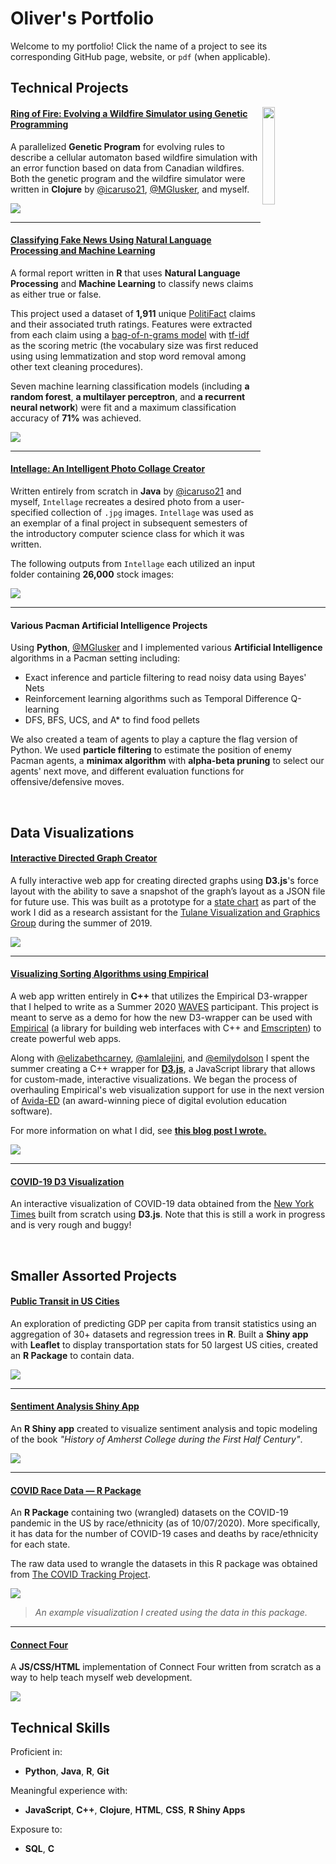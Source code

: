 # Oliver's Portfolio

Welcome to my portfolio! Click the name of a project to see its corresponding GitHub page, website, or  `pdf` (when applicable).

## Technical Projects

<img src="images/ring-of-fire.png?raw=true" width="20%" align="right"/>

#### [Ring of Fire: Evolving a Wildfire Simulator using Genetic Programming](https://github.com/Oliver-BE/ring-of-fire)

A parallelized **Genetic Program** for evolving rules to describe a cellular automaton based wildfire simulation with an error function based on data from Canadian wildfires. Both the genetic program and the wildfire simulator were written in **Clojure** by [@icaruso21](https://github.com/icaruso21), [@MGlusker](https://github.com/MGlusker), and myself.

<img src="images/fire-scar-comparison.png"/>

---

#### [Classifying Fake News Using Natural Language Processing and Machine Learning](/pdf/fake-news-nlp.pdf)

A formal report written in **R** that uses **Natural Language Processing** and **Machine Learning** to classify news claims as either true or false. 

This project used a dataset of **1,911** unique [PolitiFact](https://www.politifact.com/) claims and their associated truth ratings. Features were extracted from each claim using a [bag-of-n-grams model](https://machinelearning.wtf/terms/bag-of-n-grams/) with [tf-idf](https://en.wikipedia.org/wiki/Tf%E2%80%93idf) as the scoring metric (the vocabulary size was first reduced using using lemmatization and stop word removal among other text cleaning procedures). 

Seven machine learning classification models (including **a random forest**, **a multilayer perceptron**, and **a recurrent neural network**) were fit and a maximum classification accuracy of **71%** was achieved.

<img src="images/fake-news.png"/>

---

#### [Intellage: An Intelligent Photo Collage Creator](https://github.com/Oliver-BE/intellage)

Written entirely from scratch in **Java** by [@icaruso21](https://github.com/icaruso21) and myself, `Intellage` recreates a desired photo from a user-specified collection of `.jpg` images. `Intellage` was used as an exemplar of a final project in subsequent semesters of the introductory computer science class for which it was written. 

The following outputs from `Intellage` each utilized an input folder containing **26,000** stock images:

<img src="images/intellage-sample.png?raw=true"/>

---

#### Various Pacman Artificial Intelligence Projects

Using **Python**, [@MGlusker](https://github.com/MGlusker) and I implemented various **Artificial Intelligence** algorithms in a Pacman setting including:
- Exact inference and particle filtering to read noisy data using Bayes' Nets
- Reinforcement learning algorithms such as Temporal Difference Q-learning
- DFS, BFS, UCS, and A* to find food pellets

We also created a team of agents to play a capture the flag version of Python. We used **particle filtering** to estimate the position of enemy Pacman agents, a **minimax algorithm** with **alpha-beta pruning** to select our agents' next move, and different evaluation functions for offensive/defensive moves. 

<br>

## Data Visualizations 

#### [Interactive Directed Graph Creator](https://oliver-be.ml/interactive-directed-graph-creator/)

A fully interactive web app for creating directed graphs using **D3.js**'s force layout with the ability to save a snapshot of the graph’s layout as a JSON file for future use. This was built as a prototype for a [state chart](https://www.tutorialspoint.com/uml/uml_statechart_diagram.html) as part of the work I did as a research assistant for the [Tulane Visualization and Graphics Group](https://tulanevisgraphics.bitbucket.io/) during the summer of 2019.

<img src="images/directed-graph.png?raw=true"/>

---

#### [Visualizing Sorting Algorithms using Empirical](https://oliver-be.ml/sorting-algorithms-d3/)

A web app written entirely in **C++** that utilizes the Empirical D3-wrapper that I helped to write as a Summer 2020 [WAVES](https://mmore500.com/waves/index.html) participant. This project is meant to serve as a demo for how the new D3-wrapper can be used with [Empirical](https://github.com/devosoft/Empirical) (a library for building web interfaces with C++ and [Emscripten](https://emscripten.org/)) to create powerful web apps.

Along with [@elizabethcarney](https://github.com/elizabethcarney), [@amlalejini](https://github.com/amlalejini), and [@emilydolson](https://github.com/emilydolson) I spent the summer creating a C++ wrapper for **[D3.js](https://D3js.org)**, a JavaScript library that allows for custom-made, interactive visualizations. We began the process of overhauling Empirical's web visualization support for use in the next version of [Avida-ED](https://avida-ed.msu.edu/) (an award-winning piece of digital evolution education software).

For more information on what I did, see **[this blog post I wrote.](https://mmore500.com/waves/blog/d3-sorting.html)**

<img src="images/d3-sorting.png"/>

---

#### [COVID-19 D3 Visualization](https://oliver-be.ml/covid-d3/) 

An interactive visualization of COVID-19 data obtained from the [New York Times](https://github.com/nytimes/covid-19-data) built from scratch using **D3.js**. Note that this is still a work in progress and is very rough and buggy!

<br>
 
## Smaller Assorted Projects

#### [Public Transit in US Cities](https://github.com/Oliver-BE/transit-gdp-project)

An exploration of predicting GDP per capita from transit statistics using an aggregation of 30+ datasets and regression trees in **R**.
Built a **Shiny app** with **Leaflet** to display transportation stats for 50 largest US cities, created an **R Package** to contain  data.

<img src="images/transit-shiny-app.png"/>

---

#### [Sentiment Analysis Shiny App](https://r.amherst.edu/apps/obaldwinedwards21/AmherstHistory/)

An **R Shiny app** created to visualize sentiment analysis and topic modeling of the book *"History of Amherst College during the First Half Century"*.


<img src="images/amherst-shiny.png"/>

---

#### [COVID Race Data — R Package](https://github.com/Oliver-BE/CovidRaceData)

An **R Package** containing two (wrangled) datasets on the COVID-19 pandemic in the US by race/ethnicity (as of 10/07/2020). More specifically, it has data for the number of COVID-19 cases and deaths by race/ethnicity for each state.

The raw data used to wrangle the datasets in this R package was obtained from [The COVID
Tracking
Project](https://covidtracking.com/race/about#download-the-data).
 
<img src="images/covid-race-1.png?raw=true"/> 

> *An example visualization I created using the data in this package.*

---

#### [Connect Four](https://oliver-be.ml/connect-four/)

A **JS/CSS/HTML** implementation of Connect Four written from scratch as a way to help teach myself web development.

<img src="images/connect-four.png"/>

<br>
 
## Technical Skills 

Proficient in:
* **Python**, **Java**, **R**, **Git**

Meaningful experience with:
* **JavaScript**, **C++**, **Clojure**, **HTML**, **CSS**, **R Shiny Apps**


Exposure to:
* **SQL**, **C**